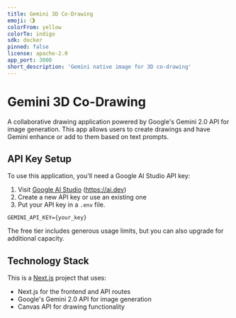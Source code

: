 ```yaml
---
title: Gemini 3D Co-Drawing
emoji: 🌖
colorFrom: yellow
colorTo: indigo
sdk: docker
pinned: false
license: apache-2.0
app_port: 3000
short_description: 'Gemini native image for 3D co-drawing'
---
```


# Gemini 3D Co-Drawing

A collaborative drawing application powered by Google's Gemini 2.0 API for image generation. This app allows users to create drawings and have Gemini enhance or add to them based on text prompts.

## API Key Setup

To use this application, you'll need a Google AI Studio API key:

1. Visit [Google AI Studio](https://aistudio.google.com/app/apikey) (https://ai.dev)
2. Create a new API key or use an existing one
3. Put your API key in a `.env` file. 

```
GEMINI_API_KEY={your_key}
```

The free tier includes generous usage limits, but you can also upgrade for additional capacity.

## Technology Stack

This is a [Next.js](https://nextjs.org) project that uses:
- Next.js for the frontend and API routes
- Google's Gemini 2.0 API for image generation
- Canvas API for drawing functionality
